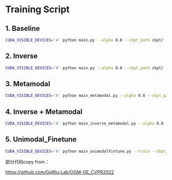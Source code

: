 # Training Script

## 1. Baseline

```bash
CUDA_VISIBLE_DEVICES='4' python main.py --alpha 0.8 --ckpt_path ckpt/ --train --tensorboard_path ./ --use_tensorboard True --batch_size 64 --modulation Normal
```



## 2. Inverse

```bash
CUDA_VISIBLE_DEVICES='4' python main.py --alpha 0.8 --ckpt_path ckpt/ --train --tensorboard_path ./ --inverse --use_tensorboard True --batch_size 64 --modulation Normal
```



## 3. Metamodal

```bash
CUDA_VISIBLE_DEVICES='4' python main_metamodal.py --alpha 0.8 --ckpt_path ckpt/ --train --tensorboard_path ./
```



## 4. Inverse + Metamodal

```bash
CUDA_VISIBLE_DEVICES='4' python main_inverse_metamodal.py --alpha 0.8 --ckpt_path ckpt3/ --train --tensorboard_path ./ --meta_ratio 0.1 --inverse --use_tensorboard True
```



## 5. Unimodal_Finetune

```bash
CUDA_VISIBLE_DEVICES='4' python main_unimodalFintune.py --train --ckpt_path ckpt_unimodal/ --train --ckpt_path /home/hexiang/OGM-GE_CVPR2022/ckpt2/Normal_inverse_False_alpha_0.8_bs_64_metaratio_0.2_epoch_33_acc_0.6344086021505376.pth
```



部分代码copy from：

https://github.com/GeWu-Lab/OGM-GE_CVPR2022
